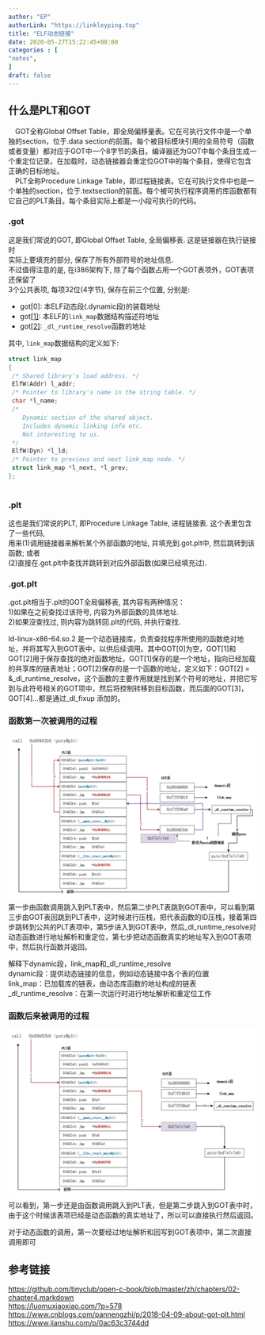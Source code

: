 ```yaml
---
author: "EP"  
authorLink: "https://linkleyping.top"  
title: "ELF动态链接"    
date: 2020-05-27T15:22:45+08:00    
categories : [                                  
"notes",    
]    
draft: false    
---   
```

## 什么是PLT和GOT    
 GOT全称Global Offset Table，即全局偏移量表。它在可执行文件中是一个单独的section，位于.data section的前面。每个被目标模块引用的全局符号（函数或者变量）都对应于GOT中一个8字节的条目。编译器还为GOT中每个条目生成一个重定位记录。在加载时，动态链接器会重定位GOT中的每个条目，使得它包含正确的目标地址。    
 PLT全称Procedure Linkage Table，即过程链接表。它在可执行文件中也是一个单独的section，位于.textsection的前面。每个被可执行程序调用的库函数都有它自己的PLT条目。每个条目实际上都是一小段可执行的代码。    
### .got    
这是我们常说的GOT, 即Global Offset Table, 全局偏移表. 这是链接器在执行链接时    
实际上要填充的部分, 保存了所有外部符号的地址信息.    
不过值得注意的是, 在i386架构下, 除了每个函数占用一个GOT表项外，GOT表项还保留了    
3个公共表项, 每项32位(4字节), 保存在前三个位置, 分别是:    
    
*   got[0]: 本ELF动态段(.dynamic段)的装载地址    
*   got[[1]](http://www.cs.stevens.edu/~jschauma/810/elf.html): 本ELF的`link_map`数据结构描述符地址    
*   got[[2]](http://www.cs.dartmouth.edu/~sergey/cs108/dyn-linking-with-gdb.txt): `_dl_runtime_resolve`函数的地址    
    
其中, `link_map`数据结构的定义如下:    
    
```c    
struct link_map    
{    
 /* Shared library's load address. */    
 ElfW(Addr) l_addr;                     
 /* Pointer to library's name in the string table. */                                     
 char *l_name;        
 /*     
    Dynamic section of the shared object.    
    Includes dynamic linking info etc.    
    Not interesting to us.      
 */                       
 ElfW(Dyn) *l_ld;       
 /* Pointer to previous and next link_map node. */                     
 struct link_map *l_next, *l_prev;       
};    
    
```    
    
### .plt    
    
这也是我们常说的PLT, 即Procedure Linkage Table, 进程链接表. 这个表里包含了一些代码,    
用来(1)调用链接器来解析某个外部函数的地址, 并填充到.got.plt中, 然后跳转到该函数; 或者    
(2)直接在.got.plt中查找并跳转到对应外部函数(如果已经填充过).    
    
### .got.plt    
    
.got.plt相当于.plt的GOT全局偏移表, 其内容有两种情况：    
1)如果在之前查找过该符号,  内容为外部函数的具体地址.    
2)如果没查找过, 则内容为跳转回.plt的代码, 并执行查找.    
    
ld-linux-x86-64.so.2 是一个动态链接库，负责查找程序所使用的函数绝对地址，并将其写入到GOT表中，以供后续调用。其中GOT[0]为空，GOT[1]和GOT[2]用于保存查找的绝对函数地址，GOT[1]保存的是一个地址，指向已经加载的共享库的链表地址；GOT[2]保存的是一个函数的地址，定义如下：GOT[2] = &_dl_runtime_resolve，这个函数的主要作用就是找到某个符号的地址，并把它写到与此符号相关的GOT项中，然后将控制转移到目标函数，而后面的GOT[3]，GOT[4]…都是通过_dl_fixup 添加的。    
    
### 函数第一次被调用的过程    
![](/images/ELF-link/5970003-bcf9343191848103.webp)    
第一步由函数调用跳入到PLT表中，然后第二步PLT表跳到GOT表中，可以看到第三步由GOT表回跳到PLT表中，这时候进行压栈，把代表函数的ID压栈，接着第四步跳转到公共的PLT表项中，第5步进入到GOT表中，然后_dl_runtime_resolve对动态函数进行地址解析和重定位，第七步把动态函数真实的地址写入到GOT表项中，然后执行函数并返回。    
    
解释下dynamic段，link_map和_dl_runtime_resolve    
dynamic段：提供动态链接的信息，例如动态链接中各个表的位置    
link_map：已加载库的链表，由动态库函数的地址构成的链表    
_dl_runtime_resolve：在第一次运行时进行地址解析和重定位工作    
    
### 函数后来被调用的过程    
![](/images/ELF-link/5970003-9baedd55881a39dd.webp)    
可以看到，第一步还是由函数调用跳入到PLT表，但是第二步跳入到GOT表中时，由于这个时候该表项已经是动态函数的真实地址了，所以可以直接执行然后返回。    
    
对于动态函数的调用，第一次要经过地址解析和回写到GOT表项中，第二次直接调用即可    
## 参考链接    
https://github.com/tinyclub/open-c-book/blob/master/zh/chapters/02-chapter4.markdown    
https://luomuxiaoxiao.com/?p=578      
https://www.cnblogs.com/pannengzhi/p/2018-04-09-about-got-plt.html    
https://www.jianshu.com/p/0ac63c3744dd 